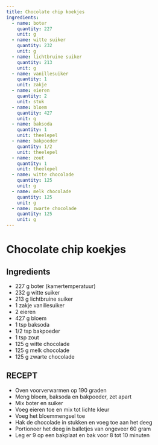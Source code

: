 ```yaml
---
title: Chocolate chip koekjes
ingredients:
  - name: boter
    quantity: 227
    unit: g
  - name: witte suiker
    quantity: 232
    unit: g
  - name: lichtbruine suiker
    quantity: 213
    unit: g
  - name: vanillesuiker
    quantity: 1
    unit: zakje
  - name: eieren
    quantity: 2
    unit: stuk
  - name: bloem
    quantity: 427
    unit: g
  - name: baksoda
    quantity: 1
    unit: theelepel
  - name: bakpoeder
    quantity: 1/2
    unit: theelepel
  - name: zout
    quantity: 1
    unit: theelepel
  - name: witte chocolade
    quantity: 125
    unit: g
  - name: melk chocolade
    quantity: 125
    unit: g
  - name: zwarte chocolade
    quantity: 125
    unit: g
---
```


# Chocolate chip koekjes

## Ingredients
- 227 g boter (kamertemperatuur)
- 232 g witte suiker
- 213 g lichtbruine suiker
- 1 zakje vanillesuiker
- 2 eieren
- 427 g bloem
- 1 tsp baksoda
- 1/2 tsp bakpoeder
- 1 tsp zout
- 125 g witte chocolade
- 125 g melk chocolade
- 125 g zwarte chocolade

## RECEPT

- Oven voorverwarmen op 190 graden
- Meng bloem, baksoda en bakpoeder, zet apart
- Mix boter en suiker
- Voeg eieren toe en mix tot lichte kleur
- Voeg het bloemmengsel toe
- Hak de chocolade in stukken en voeg toe aan het deeg
- Portioneer het deeg in balletjes van ongeveer 60 gram
- Leg er 9 op een bakplaat en bak voor 8 tot 10 minuten